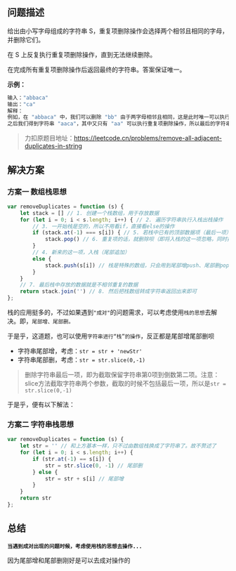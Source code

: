 ## 问题描述
给出由小写字母组成的字符串 S，重复项删除操作会选择两个相邻且相同的字母，并删除它们。

在 S 上反复执行重复项删除操作，直到无法继续删除。

在完成所有重复项删除操作后返回最终的字符串。答案保证唯一。

**示例：**

```js
输入："abbaca"
输出："ca"
解释：
例如，在 "abbaca" 中，我们可以删除 "bb" 由于两字母相邻且相同，这是此时唯一可以执行删除操作的重复项。
之后我们得到字符串 "aaca"，其中又只有 "aa" 可以执行重复项删除操作，所以最后的字符串为 "ca"。
```
> 力扣原题目地址：https://leetcode.cn/problems/remove-all-adjacent-duplicates-in-string

## 解决方案
### 方案一 数组栈思想

```js
var removeDuplicates = function (s) {
    let stack = [] // 1. 创建一个栈数组，用于存放数据
    for (let i = 0; i < s.length; i++) { // 2. 遍历字符串执行入栈出栈操作
        // 3. 一开始栈是空的，所以不用看if，直接看else的操作
        if (stack.at(-1) === s[i]) { // 5. 若栈中已有的顶部数据项（最后一项）和即将要入栈的数据一致，就说明是重复项了
            stack.pop() // 6. 重复项的话，就删除呗（即将入栈的这一项忽略，同时把栈顶部数据即最后一项删除）
        } 
        // 4. 新来的这一项，入栈（尾部追加）
        else {
            stack.push(s[i]) // 栈是特殊的数组，只会用到尾部增push、尾部删pop
        }
    }
    // 7. 最后栈中存放的数据就是不相邻重复的数据
    return stack.join('') // 8. 然后把栈数组转成字符串返回出来即可
};
```
栈的应用挺多的，不过如果遇到`"成对"`的问题需求，可以考虑使用`栈的思想`去解决。即，`尾部增、尾部删。`

于是乎，这道题，也可以使用`字符串进行“栈”的操作`，反正都是尾部增尾部删呗

- 字符串尾部增，考虑：`str = str + 'newStr'`
- 字符串尾部删，考虑：`str = str.slice(0,-1)`

> 删除字符串最后一项，即为截取保留字符串第0项到倒数第二项。注意：slice方法截取字符串两个参数，截取的时候不包括最后一项，所以是`str = str.slice(0,-1)`

于是乎，便有以下解法：

### 方案二 字符串栈思想

```js
var removeDuplicates = function (s) {
    let str = '' // 和上方基本一样，只不过由数组栈换成了字符串了。故不赘述了
    for (let i = 0; i < s.length; i++) {
        if (str.at(-1) == s[i]) {
            str = str.slice(0, -1) // 尾部删
        } else {
            str = str + s[i] // 尾部增
        }
    }
    return str
};
```
## 总结
**`当遇到成对出现的问题时候，考虑使用栈的思想去操作...`**

因为尾部增和尾部删刚好是可以去成对操作的